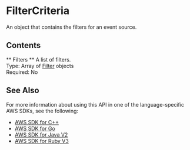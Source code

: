 # FilterCriteria<a name="API_FilterCriteria"></a>

 An object that contains the filters for an event source\. 

## Contents<a name="API_FilterCriteria_Contents"></a>

 ** Filters **   <a name="SSS-Type-FilterCriteria-Filters"></a>
 A list of filters\.   
Type: Array of [Filter](API_Filter.md) objects  
Required: No

## See Also<a name="API_FilterCriteria_SeeAlso"></a>

For more information about using this API in one of the language\-specific AWS SDKs, see the following:
+  [AWS SDK for C\+\+](https://docs.aws.amazon.com/goto/SdkForCpp/lambda-2015-03-31/FilterCriteria) 
+  [AWS SDK for Go](https://docs.aws.amazon.com/goto/SdkForGoV1/lambda-2015-03-31/FilterCriteria) 
+  [AWS SDK for Java V2](https://docs.aws.amazon.com/goto/SdkForJavaV2/lambda-2015-03-31/FilterCriteria) 
+  [AWS SDK for Ruby V3](https://docs.aws.amazon.com/goto/SdkForRubyV3/lambda-2015-03-31/FilterCriteria) 